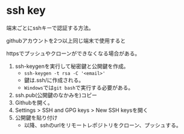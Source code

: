 # ssh key

端末ごとにsshキーで認証する方法。

githubアカウントを2つ以上同じ端末で使用すると

httpsでプッシュやクローンができなくなる場合がある。

1. ssh-keygenを実行して秘密鍵と公開鍵を作成。
    - `ssh-keygen -t rsa -C '<email>'`
    - 鍵は.ssh/に作成される。
    - `Windows`では`git bash`で実行する必要がある。
2. ssh.pub(公開鍵のなかみを)コピー
3. Githubを開く。
4. Settings > SSH and GPG keys > New SSH keysを開く
5. 公開鍵を貼り付け
    - 以降、sshのurlをリモートレポジトリをクローン、プッシュする。
